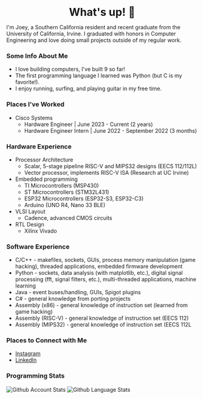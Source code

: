 <h1 style="margin: auto; text-align: center;"> What's up! 👋 </h1>

I'm Joey, a Southern California resident and recent graduate from the University of California, Irvine. I graduated with honors in Computer Engineering and love doing small projects outside of my regular work.

### Some Info About Me
- I love building computers, I've built 9 so far!
- The first programming language I learned was Python (but C is my favorite!).
- I enjoy running, surfing, and playing guitar in my free time.

### Places I've Worked
- Cisco Systems
  - Hardware Engineer | June 2023 - Current (2 years)
  - Hardware Engineer Intern | June 2022 - September 2022 (3 months)

### Hardware Experience
- Processor Architecture
  - Scalar, 5-stage pipeline RISC-V and MIPS32 designs (EECS 112/112L)
  - Vector processor, implements RISC-V ISA (Research at UC Irvine)
- Embedded programming
  - TI Microcontrollers (MSP430)
  - ST Microcontrollers (STM32L431)
  - ESP32 Microcontrollers (ESP32-S3, ESP32-C3)
  - Arduino (UNO R4, Nano 33 BLE)
- VLSI Layout
  - Cadence, advanced CMOS circuits
- RTL Design
  - Xilinx Vivado

### Software Experience
- C/C++ - makefiles, sockets, GUIs, process memory manipulation (game hacking), threaded applications, embedded firmware development
- Python - sockets, data analysis (with matplotlib, etc.), digital signal processing (fft, signal filters, etc.), multi-threaded applications, machine learning
- Java - event buses/handling, GUIs, Spigot plugins
- C# - general knowledge from porting projects
- Assembly (x86) - general knowledge of instruction set (learned from game hacking)
- Assembly (RISC-V) - general knowledge of instruction set (EECS 112)
- Assembly (MIPS32) - general knowledge of instruction set (EECS 112L

### Places to Connect with Me
- [Instagram][instagram]
- [LinkedIn][linkedin]


### Programming Stats

<span>
   <img align="center" src="https://github-readme-stats.vercel.app/api?username=joeybalardeta&include_all_commits=true&count_private=true&show_icons=true&theme=github_dark&custom_title=GitHub%20Stats&hide=issues" alt="Github Account Stats"/>
</span>

<span>
   <img align="center" src="https://github-readme-stats.vercel.app/api/top-langs/?username=joeybalardeta&layout=compact&theme=github_dark" alt="Github Language Stats"/>
</span>

[instagram]: https://www.instagram.com/joeybalardeta/
[linkedin]: https://www.linkedin.com/in/joseph-balardeta-78a501187/
